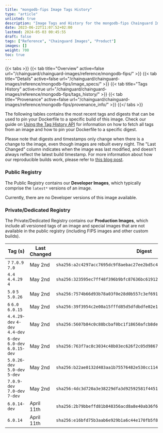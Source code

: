 ```yaml
---
title: "mongodb-fips Image Tags History"
type: "article"
unlisted: true
description: "Image Tags and History for the mongodb-fips Chainguard Image"
date: 2023-06-22T11:07:52+02:00
lastmod: 2024-05-03 00:45:55
draft: false
tags: ["Reference", "Chainguard Images", "Product"]
images: []
weight: 700
toc: true
---
```


{{< tabs >}}
{{< tab title="Overview" active=false url="/chainguard/chainguard-images/reference/mongodb-fips/" >}}
{{< tab title="Details" active=false url="/chainguard/chainguard-images/reference/mongodb-fips/image_specs/" >}}
{{< tab title="Tags History" active=true url="/chainguard/chainguard-images/reference/mongodb-fips/tags_history/" >}}
{{< tab title="Provenance" active=false url="/chainguard/chainguard-images/reference/mongodb-fips/provenance_info/" >}}
{{</ tabs >}}

The following tables contains the most recent tags and digests that can be used to pin your Dockerfile to a specific build of this image. Check our guide on [Using the Tag History API](/chainguard/chainguard-images/using-the-tag-history-api/) for information on how to fetch all tags from an image and how to pin your Dockerfile to a specific digest.

Please note that digests and timestamps only change when there is a change to the image, even though images are rebuilt every night. The "Last Changed" column indicates when the image was last modified, and doesn't always reflect the latest build timestamp. For more information about how our reproducible builds work, please refer to [this blog post](https://www.chainguard.dev/unchained/reproducing-chainguards-reproducible-image-builds).

### Public Registry
The Public Registry contains our **Developer Images**, which typically comprise the `latest*` versions of an image.

Currently, there are no Developer versions of this image available.

### Private/Dedicated Registry
The Private/Dedicated Registry contains our **Production Images**, which include all versioned tags of an image and special images that are not available in the public registry (including FIPS images and other custom builds).

| Tag (s)                         | Last Changed | Digest                                                                    |
|---------------------------------|--------------|---------------------------------------------------------------------------|
|  `7` `7.0.9` `7.0`              | May 2nd      | `sha256:a2c4297acc7695dc9f8aebac27ee2bd5c4c506cd0239a4efa611aa27b5172f1e` |
|  `4.4` `4.4.29` `4`             | May 2nd      | `sha256:323595ec7ff48f396b9bfc87636bc61912be25f9ffb5fa622dae5f23768d9add` |
|  `5.0` `5` `5.0.26`             | May 2nd      | `sha256:7574b66d93b78a03f0e28d0b557c3ef6918f0417c455c78c57f87536df17805a` |
|  `6` `6.0` `6.0.15`             | May 2nd      | `sha256:39f3954c2e00a15fffd85d5dfdbdfe02e1fbf154ebee9485f07b37d3708bf6cc` |
|  `4.4.29-dev` `4-dev` `4.4-dev` | May 2nd      | `sha256:5607b84c0c88bcbaf0bc1f18650afcb8de380bd6534b453fe1fc57d7abc8817a` |
|  `6-dev` `6.0-dev` `6.0.15-dev` | May 2nd      | `sha256:763f7ac8c3034c48b03ec626f2c05d9867963142b53e1771f8deb0572cf8b460` |
|  `5.0.26-dev` `5.0-dev` `5-dev` | May 2nd      | `sha256:b22ae0132d483aa1b75576482e530cc1143c6d8c45a6efcd1d51b30bfaef830d` |
|  `7.0.9-dev` `7.0-dev` `7-dev`  | May 2nd      | `sha256:4dc3d720a3e38229dfa3d92592581f4451ff3132d9d23b5b6a98d12874f23772` |
|  `6.0.14-dev`                   | April 11th   | `sha256:2b79bbeffd81b848356acd8a8e40ab36f62fe18053577464230487dace9a24b9` |
|  `6.0.14`                       | April 11th   | `sha256:e16bfd75b3aab6e929b1a6c44e170fb5f86b2d7d0bd3a1942e028c9151718a1a` |

